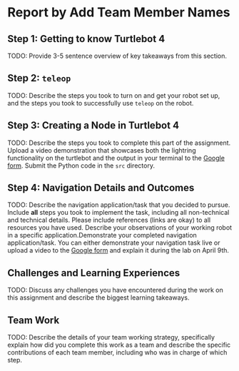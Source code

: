 # Report by Add Team Member Names

## Step 1: Getting to know Turtlebot 4

TODO: Provide 3-5 sentence overview of key takeaways from this section. 

## Step 2: `teleop`

TODO: Describe the steps you took to turn on and get your robot set up, and the steps you took to successfully use `teleop` on the robot.

## Step 3: Creating a Node in Turtlebot 4

TODO: Describe the steps you took to complete this part of the assignment. Upload a video demonstration that showcases both the lightring functionality on the turtlebot and the output in your terminal to the [Google form](https://forms.gle/6F1oG1qaHkW2atGV8). Submit the Python code in the `src` directory.

## Step 4: Navigation Details and Outcomes

TODO: Describe the navigation application/task that you decided to pursue. Include **all** steps you took to implement the task, including all non-technical and technical details. Please include references (links are okay) to all resources you have used. Describe your observations of your working robot in a specific application.Demonstrate your completed navigation application/task. You can either demonstrate your navigation task live or upload a video to the [Google form](https://forms.gle/6F1oG1qaHkW2atGV8) and explain it during the lab on April 9th.

## Challenges and Learning Experiences

TODO: Discuss any challenges you have encountered during the work on this assignment and describe the biggest learning takeaways.

## Team Work

TODO: Describe the details of your team working strategy, specifically explain how did you complete this work as a team and describe the specific contributions of each team member, including who was in charge of which step.
